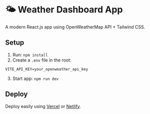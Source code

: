 # 🌤 Weather Dashboard App

A modern React.js app using OpenWeatherMap API + Tailwind CSS.

## Setup

1. Run: `npm install`
2. Create a `.env` file in the root:
```
VITE_API_KEY=your_openweather_api_key
```
3. Start app: `npm run dev`

## Deploy

Deploy easily using [Vercel](https://vercel.com) or [Netlify](https://netlify.com).